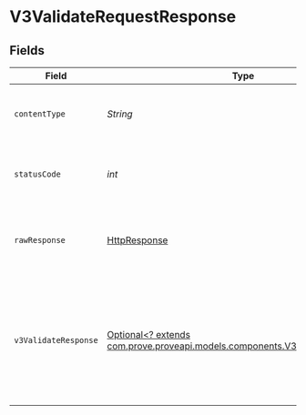 # V3ValidateRequestResponse


## Fields

| Field                                                                                                                         | Type                                                                                                                          | Required                                                                                                                      | Description                                                                                                                   | Example                                                                                                                       |
| ----------------------------------------------------------------------------------------------------------------------------- | ----------------------------------------------------------------------------------------------------------------------------- | ----------------------------------------------------------------------------------------------------------------------------- | ----------------------------------------------------------------------------------------------------------------------------- | ----------------------------------------------------------------------------------------------------------------------------- |
| `contentType`                                                                                                                 | *String*                                                                                                                      | :heavy_check_mark:                                                                                                            | HTTP response content type for this operation                                                                                 |                                                                                                                               |
| `statusCode`                                                                                                                  | *int*                                                                                                                         | :heavy_check_mark:                                                                                                            | HTTP response status code for this operation                                                                                  |                                                                                                                               |
| `rawResponse`                                                                                                                 | [HttpResponse<InputStream>](https://docs.oracle.com/en/java/javase/11/docs/api/java.net.http/java/net/http/HttpResponse.html) | :heavy_check_mark:                                                                                                            | Raw HTTP response; suitable for custom response parsing                                                                       |                                                                                                                               |
| `v3ValidateResponse`                                                                                                          | [Optional<? extends com.prove.proveapi.models.components.V3ValidateResponse>](../../models/components/V3ValidateResponse.md)  | :heavy_minus_sign:                                                                                                            | Successful request.                                                                                                           | {<br/>"next": {<br/>"v3-challenge": "/v3/challenge"<br/>},<br/>"phoneNumber": "2001001686",<br/>"success": true,<br/>"challengeMissing": true<br/>} |